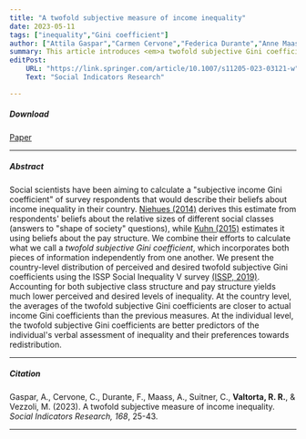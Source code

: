 ```yaml
---
title: "A twofold subjective measure of income inequality" 
date: 2023-05-11
tags: ["inequality","Gini coefficient"]
author: ["Attila Gaspar","Carmen Cervone","Federica Durante","Anne Maass","Caterina Suitner",<b>Roberta Rosa Valtorta</b>,"Michela Vezzoli"]
summary: This article introduces <em>a twofold subjective Gini coefficient</em> that combines perceptions of social class and pay structure to more accurately measure beliefs about income inequality.
editPost:
    URL: "https://link.springer.com/article/10.1007/s11205-023-03121-w"
    Text: "Social Indicators Research"

---
```


##### Download

<a href="subjectiveGini.pdf" target="_blank">Paper</a>

---

##### Abstract

Social scientists have been aiming to calculate a "subjective income Gini coefficient" of survey respondents that would describe their beliefs about income inequality in their country. [Niehues (2014)](https://www.iwkoeln.de/en/studies/judith-niehues-subjective-perceptions-of-inequality-and-redistributive-preferences-175257.html) derives this estimate from respondents' beliefs about the relative sizes of different social classes (answers to "shape of society" questions), while [Kuhn (2015)](https://papers.ssrn.com/sol3/papers.cfm?abstract_id=2708392) estimates it using beliefs about the pay structure. We combine their efforts to calculate what we call a *twofold subjective Gini coefficient*, which incorporates both pieces of information independently from one another. We present the country-level distribution of perceived and desired twofold subjective Gini coefficients using the ISSP Social Inequality V survey [(ISSP, 2019)](https://www.gesis.org/en/issp/data-and-documentation/social-inequality/2019). Accounting for both subjective class structure and pay structure yields much lower perceived and desired levels of inequality. At the country level, the averages of the twofold subjective Gini coefficients are closer to actual income Gini coefficients than the previous measures. At the individual level, the twofold subjective Gini coefficients are better predictors of the individual's verbal assessment of inequality and their preferences towards redistribution.

---

##### Citation

Gaspar, A., Cervone, C., Durante, F., Maass, A., Suitner, C., **Valtorta, R. R.**, & Vezzoli, M. (2023). A twofold subjective measure of income inequality. *Social Indicators Research, 168*, 25-43.

---
